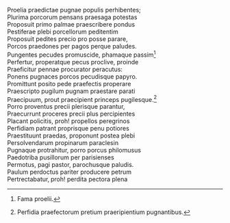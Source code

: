 Proelia praedictae pugnae populis perhibentes;  
Plurima porcorum pensans praesaga potestas  
Proposuit primo palmae praescribere pondus  
Pestiferae plebi porcellorum peditentim  
Proposuit pedites precio pro posse parare,  
Porcos praedones per pagos perque paludes.  
Pungentes pecudes promuscide, phamaque passim[^1]  
Perfertur, properatque pecus proclive, proinde  
Praeficitur pennae procurator peracutus:  
Ponens pugnaces porcos pecudisque papyro.  
Promittunt posito pede praefectis properare  
Praescripto pugilum pugnam praestare parati  
Praecipuum, prout praecipient princeps pugilesque.[^2]  
Porro proventus precii plerisque parantur,  
Praecurrunt proceres precii plus percipientes  
Placant policitis, proh! propellos peregrinos  
Perfidiam patrant proprisque penu potiores  
Praestituunt praedas, proponunt postea plebi  
Persolvendarum propinarum paraclesin  
Pugnaque protrahitur, porro porcus philomusus  
Paedotriba pusillorum per parisienses  
Permotus, pagi pastor, parochusque paludis.  
Paulum perdoctus pariter producere petrum  
Pertrectabatur‚ proh! perdita pectora plena

[^1]: Fama proelii.  
[^2]: Perfidia praefectorum pretium praeripientium pugnantibus.
